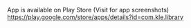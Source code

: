 App is available on Play Store (Visit for app screenshots)
https://play.google.com/store/apps/details?id=com.kle.library
